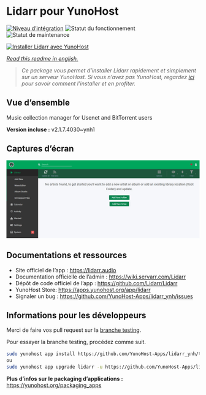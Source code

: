 <!--
N.B.: This README was automatically generated by https://github.com/YunoHost/apps/tree/master/tools/readme_generator
It shall NOT be edited by hand.
-->

# Lidarr pour YunoHost

[![Niveau d’intégration](https://dash.yunohost.org/integration/lidarr.svg)](https://dash.yunohost.org/appci/app/lidarr) ![Statut du fonctionnement](https://ci-apps.yunohost.org/ci/badges/lidarr.status.svg) ![Statut de maintenance](https://ci-apps.yunohost.org/ci/badges/lidarr.maintain.svg)

[![Installer Lidarr avec YunoHost](https://install-app.yunohost.org/install-with-yunohost.svg)](https://install-app.yunohost.org/?app=lidarr)

*[Read this readme in english.](./README.md)*

> *Ce package vous permet d’installer Lidarr rapidement et simplement sur un serveur YunoHost.
Si vous n’avez pas YunoHost, regardez [ici](https://yunohost.org/#/install) pour savoir comment l’installer et en profiter.*

## Vue d’ensemble

Music collection manager for Usenet and BitTorrent users

**Version incluse :** v2.1.7.4030~ynh1

## Captures d’écran

![Capture d’écran de Lidarr](./doc/screenshots/screenshot.jpg)

## Documentations et ressources

* Site officiel de l’app : <https://lidarr.audio>
* Documentation officielle de l’admin : <https://wiki.servarr.com/Lidarr>
* Dépôt de code officiel de l’app : <https://github.com/Lidarr/Lidarr>
* YunoHost Store: <https://apps.yunohost.org/app/lidarr>
* Signaler un bug : <https://github.com/YunoHost-Apps/lidarr_ynh/issues>

## Informations pour les développeurs

Merci de faire vos pull request sur la [branche testing](https://github.com/YunoHost-Apps/lidarr_ynh/tree/testing).

Pour essayer la branche testing, procédez comme suit.

``` bash
sudo yunohost app install https://github.com/YunoHost-Apps/lidarr_ynh/tree/testing --debug
ou
sudo yunohost app upgrade lidarr -u https://github.com/YunoHost-Apps/lidarr_ynh/tree/testing --debug
```

**Plus d’infos sur le packaging d’applications :** <https://yunohost.org/packaging_apps>